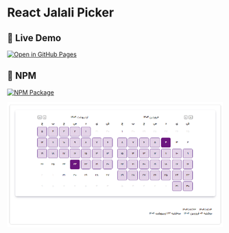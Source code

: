 # React Jalali Picker 

## 🚀 Live Demo
[![Open in GitHub Pages](https://img.shields.io/badge/Live%20Demo-%F0%9F%9A%80-blue?style=for-the-badge)](https://behzadbakhshayesh.github.io/react-jalali-picker-doc/)

## 🚀 NPM  
[![NPM Package](https://img.shields.io/badge/NPM-Package-red?style=for-the-badge&logo=npm)](https://www.npmjs.com/package/react-jalali-picker)

![react-jalali-picker preview](https://raw.githubusercontent.com/BehzadBakhshayesh/react-jalali-picker-doc/main/public/rjp.png)



  
